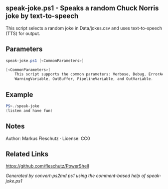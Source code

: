 ## speak-joke.ps1 - Speaks a random Chuck Norris joke by text-to-speech

This script selects a random joke in Data/jokes.csv and uses text-to-speech (TTS) for output.

## Parameters
```powershell
speak-joke.ps1 [<CommonParameters>]

[<CommonParameters>]
    This script supports the common parameters: Verbose, Debug, ErrorAction, ErrorVariable, WarningAction, 
    WarningVariable, OutBuffer, PipelineVariable, and OutVariable.
```

## Example
```powershell
PS>./speak-joke
(listen and have fun)
```

## Notes
Author: Markus Fleschutz · License: CC0

## Related Links
https://github.com/fleschutz/PowerShell

*Generated by convert-ps2md.ps1 using the comment-based help of speak-joke.ps1*
